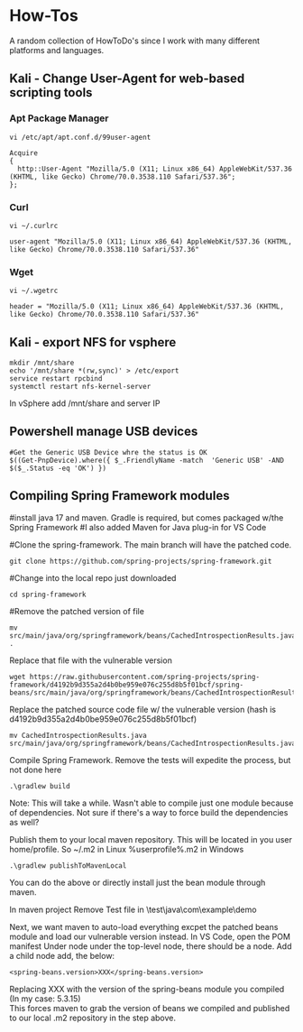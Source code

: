 # How-Tos
A random collection of HowToDo's since I work with many different platforms and languages.

## Kali - Change User-Agent for web-based scripting tools

### Apt Package Manager

```
vi /etc/apt/apt.conf.d/99user-agent
```

```
Acquire
{
  http::User-Agent "Mozilla/5.0 (X11; Linux x86_64) AppleWebKit/537.36 (KHTML, like Gecko) Chrome/70.0.3538.110 Safari/537.36";
};
```
### Curl

```
vi ~/.curlrc
```

```
user-agent "Mozilla/5.0 (X11; Linux x86_64) AppleWebKit/537.36 (KHTML, like Gecko) Chrome/70.0.3538.110 Safari/537.36"
```

### Wget

```
vi ~/.wgetrc
```

```
header = "Mozilla/5.0 (X11; Linux x86_64) AppleWebKit/537.36 (KHTML, like Gecko) Chrome/70.0.3538.110 Safari/537.36"
```

## Kali - export NFS for vsphere

```
mkdir /mnt/share
echo '/mnt/share *(rw,sync)' > /etc/export
service restart rpcbind
systemctl restart nfs-kernel-server
```

In vSphere add /mnt/share and server IP

## Powershell manage USB devices

```
#Get the Generic USB Device whre the status is OK
$((Get-PnpDevice).where({ $_.FriendlyName -match  'Generic USB' -AND $($_.Status -eq 'OK') })
```

## Compiling Spring Framework modules

#install java 17 and maven. Gradle is required, but comes packaged w/the Spring Framework
#I also added Maven for Java plug-in for VS Code

#Clone the spring-framework. The main branch will have the patched code. 
```
git clone https://github.com/spring-projects/spring-framework.git 
```

#Change into the local repo just downloaded

```
cd spring-framework
```

#Remove the patched version of file 

```
mv src/main/java/org/springframework/beans/CachedIntrospectionResults.java .
```
Replace that file with the vulnerable version

```
wget https://raw.githubusercontent.com/spring-projects/spring-framework/d4192b9d355a2d4b0be959e076c255d8b5f01bcf/spring-beans/src/main/java/org/springframework/beans/CachedIntrospectionResults.java
```

Replace the patched source code file w/ the vulnerable version (hash is d4192b9d355a2d4b0be959e076c255d8b5f01bcf)

```
mv CachedIntrospectionResults.java src/main/java/org/springframework/beans/CachedIntrospectionResults.java
```
Compile Spring Framework. Remove the tests will expedite the process, but not done here

```
.\gradlew build
```

Note: This will take a while. Wasn't able to compile just one module because of 
dependencies. Not sure if there's a way to force build the dependencies as 
well?

Publish them to your local maven repository. This will be located in 
you user home/profile. So ~/.m2 in Linux %userprofile%\.m2 in Windows

```
.\gradlew publishToMavenLocal 
```
You can do the above or directly install just the bean module through maven.

In maven project Remove Test file in \test\java\com\example\demo

Next, we want maven to auto-load everything excpet the patched beans module and 
load our vulnerable version instead. In VS Code, open the POM manifest 
Under <description> node under the top-level <Project> node, there should be a 
<properties> node. Add a child node add, the below:

```
<spring-beans.version>XXX</spring-beans.version>
```

Replacing XXX with the version of the spring-beans module you compiled (In my case: 5.3.15)    
This forces maven to grab the version of beans we compiled and published to our local .m2 repository
in the step above.
